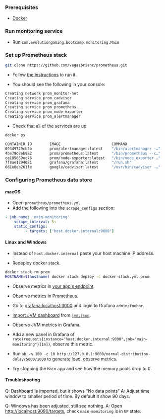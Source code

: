 ### Prerequisites
- [Docker](https://www.docker.com/)

### Run monitoring service
- Run `com.evolutiongaming.bootcamp.monitoring.Main`

### Set up Prometheus stack

```bash
git clone https://github.com/vegasbrianc/prometheus.git
```

- Follow [the instructions](https://github.com/vegasbrianc/prometheus/blob/master/README.md) to run it.

- You should see the following in your console:
```bash
Creating network prom_monitor-net
Creating service prom_cadvisor
Creating service prom_grafana
Creating service prom_prometheus
Creating service prom_node-exporter
Creating service prom_alertmanager
```

- Check that all of the services are up:
```bash
docker ps

CONTAINER ID        IMAGE                       COMMAND                  CREATED              STATUS              PORTS               NAMES
093d9729cb2b        prom/alertmanager:latest    "/bin/alertmanager -…"   About a minute ago   Up About a minute   9093/tcp            prom_alertmanager.1.d0ebj8k3zq2dlhgny2rzb9idx
4be79d2eb882        prom/prometheus:latest      "/bin/prometheus --c…"   About a minute ago   Up About a minute   9090/tcp            prom_prometheus.1.e6qvyv2jl57pum4fba3sjrnz2
ce185659ec76        prom/node-exporter:latest   "/bin/node_exporter …"   About a minute ago   Up About a minute   9100/tcp            prom_node-exporter.m78vyn14ro2nt1c8tn4h2hoyz.nccv13q6ia03dv58qnnnjvasy
7f8ae1294021        grafana/grafana:latest      "/run.sh"                About a minute ago   Up About a minute   3000/tcp            prom_grafana.1.yneb73zah7dnfoc7g8qrv1oqa
681e0eb261fe        google/cadvisor:latest      "/usr/bin/cadvisor -…"   2 minutes ago        Up 2 minutes        8080/tcp            prom_cadvisor.m78vyn14ro2nt1c8tn4h2hoyz.8agtc6zkmv2zanv3yx81uzomp
```

### Configuring Prometheus data store
#### macOS
- Open `prometheus/prometheus.yml`
- Add the following into the `scrape_configs` section:
```yaml
- job_name: 'main-monitoring'
    scrape_interval: 5s
    static_configs:
         - targets: ['host.docker.internal:9000']
```
#### Linux and Windows
- Instead of `host.docker.internal` paste your host machine IP address.

- Redeploy docker stack.
```bash
docker stack rm prom
HOSTNAME=$(hostname) docker stack deploy -c docker-stack.yml prom
```

- Observe metrics in [your app's endpoint](http://localhost:9000/metrics).

- Observe metrics in [Prometheus](http://prometheus.localhost:9090/). 

- Go to [grafana.localhost:3000](http://grafana.localhost:3000) and login to Grafana `admin/foobar`.

- [Import JVM dashboard](http://localhost:3000/dashboard/import) from [`jvm.json`](jvm.json).

- Observe JVM metrics in Grafana.

- Add a new panel in Grafana of `rate(requests{instance="host.docker.internal:9000",job="main-monitoring"}[1m])`, observe this metric.

- Run `ab -n 100 -c 10 http://127.0.0.1:9000/normal-distribution-delay/5000/1000` to generate load, observe metrics.

- Try stopping the `Main` app and see how the memory pools drop to 0.

#### Troubleshooting
Q: Dashboard is imported, but it shows "No data points"
A: Adjust time window to smaller period of time. By default it show 90 days.

Q: Windows has been adjusted, still see nothing.
A: Open [http://localhost:9090/targets](http://localhost:9090/targets), check `main-monitoring` is in `UP` state. 
